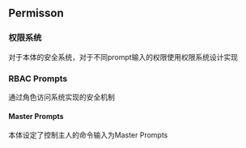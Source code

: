 
## Permisson

### 权限系统

对于本体的安全系统，对于不同prompt输入的权限使用权限系统设计实现


### RBAC Prompts

通过角色访问系统实现的安全机制

#### Master Prompts

本体设定了控制主人的命令输入为Master Prompts
